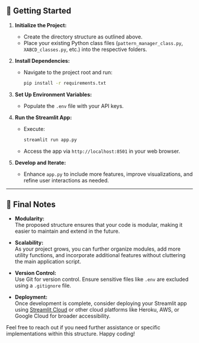 
## 🚀 **Getting Started**

1. **Initialize the Project:**
   - Create the directory structure as outlined above.
   - Place your existing Python class files (`pattern_manager_class.py`, `XABCD_classes.py`, etc.) into the respective folders.

2. **Install Dependencies:**
   - Navigate to the project root and run:
     ```bash
     pip install -r requirements.txt
     ```

3. **Set Up Environment Variables:**
   - Populate the `.env` file with your API keys.

4. **Run the Streamlit App:**
   - Execute:
     ```bash
     streamlit run app.py
     ```
   - Access the app via `http://localhost:8501` in your web browser.

5. **Develop and Iterate:**
   - Enhance `app.py` to include more features, improve visualizations, and refine user interactions as needed.

---

## 🎯 **Final Notes**

- **Modularity:**  
  The proposed structure ensures that your code is modular, making it easier to maintain and extend in the future.

- **Scalability:**  
  As your project grows, you can further organize modules, add more utility functions, and incorporate additional features without cluttering the main application script.

- **Version Control:**  
  Use Git for version control. Ensure sensitive files like `.env` are excluded using a `.gitignore` file.

- **Deployment:**  
  Once development is complete, consider deploying your Streamlit app using [Streamlit Cloud](https://streamlit.io/cloud) or other cloud platforms like Heroku, AWS, or Google Cloud for broader accessibility.

Feel free to reach out if you need further assistance or specific implementations within this structure. Happy coding!